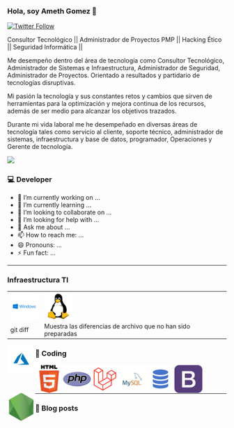 ### Hola, soy Ameth Gomez  👋
[![Twitter Follow](https://img.shields.io/twitter/follow/agomez3112?color=1DA1F2&label=agomez3112&logo=twitter&style=for-the-badge)][twitter]

Consultor Tecnológico || Administrador de Proyectos PMP || Hacking Ético || Seguridad Informática ||

Me desempeño dentro del área de tecnología como Consultor Tecnológico, Administrador de Sistemas e Infraestructura, Administrador de Seguridad, Administrador de Proyectos. Orientado a resultados y partidario de tecnologías disruptivas.

Mi pasión la tecnología y sus constantes retos y cambios que sirven de herramientas para la optimización y mejora continua de los recursos, además de ser medio para alcanzar los objetivos trazados.

Durante mi vida laboral me he desempeñado en diversas áreas de tecnología tales como servicio al cliente, soporte técnico,
administrador de sistemas, infraestructura y base de datos, programador, Operaciones y Gerente de tecnología. 

[<img src="https://media1.tenor.com/images/f57bd258ada9846ed6102f9f06780ede/tenor.gif?itemid=13995867">][website]

### 💻 Developer 
- 🔭 I’m currently working on ...
- 🌱 I’m currently learning ...
- 👯 I’m looking to collaborate on ...
- 🤔 I’m looking for help with ...
- 💬 Ask me about ...
- 📫 How to reach me: ...
- 😄 Pronouns: ...
- ⚡ Fun fact: ...
---

###  Infraestructura TI
|  |  |
| --- | --- |
| [<img align="left" alt="Windows" width="64px" src="https://raw.githubusercontent.com/github/explore/80688e429a7d4ef2fca1e82350fe8e3517d3494d/topics/windows/windows.png"  />][blog]|[<img align="left" alt="Linux" width="64px" src="https://raw.githubusercontent.com/github/explore/80688e429a7d4ef2fca1e82350fe8e3517d3494d/topics/linux/linux.png"  />][blog] |
| git diff | Muestra las diferencias de archivo que no han sido preparadas |


[<img align="left" alt="Azure" width="64px" src="https://raw.githubusercontent.com/github/explore/80688e429a7d4ef2fca1e82350fe8e3517d3494d/topics/azure/azure.png"  />][blog] 


### 🚀 Coding

[<img align="left" alt="HTML5" width="64px" src="https://raw.githubusercontent.com/github/explore/80688e429a7d4ef2fca1e82350fe8e3517d3494d/topics/html/html.png"  />][blog] 
[<img align="left" alt="PHP" width="64px" src="https://raw.githubusercontent.com/github/explore/80688e429a7d4ef2fca1e82350fe8e3517d3494d/topics/php/php.png"  />][blog]
[<img align="left" alt="Laravel" width="64px" src="https://raw.githubusercontent.com/github/explore/80688e429a7d4ef2fca1e82350fe8e3517d3494d/topics/laravel/laravel.png"  />][blog]
[<img align="left" alt="MySQL" width="64px" src="https://raw.githubusercontent.com/github/explore/80688e429a7d4ef2fca1e82350fe8e3517d3494d/topics/mysql/mysql.png"  />][blog]
[<img align="left" alt="SQL" width="64px" src="https://raw.githubusercontent.com/github/explore/80688e429a7d4ef2fca1e82350fe8e3517d3494d/topics/sql/sql.png"  />][blog]
[<img align="left" alt="Bootstrap" width="64px" src="https://raw.githubusercontent.com/github/explore/80688e429a7d4ef2fca1e82350fe8e3517d3494d/topics/bootstrap/bootstrap.png"  />][blog]
[<img align="left" alt="Nodejs" width="64px" src="https://raw.githubusercontent.com/github/explore/80688e429a7d4ef2fca1e82350fe8e3517d3494d/topics/nodejs/nodejs.png"  />][blog]


<br><br><br/>

***
### 📘 Blog posts
<!-- BLOG-POST-LIST:START -->
<!-- BLOG-POST-LIST:END -->


<!-- Links -->
[website]: https://www.sanfranciscopa.com/
[twitter]: https://twitter.com/agomez3112
[blog]: https://www.sanfranciscopa.com/ 